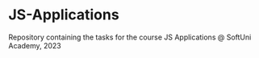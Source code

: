 # JS-Applications
Repository containing the tasks for the course JS Applications @ SoftUni Academy, 2023
